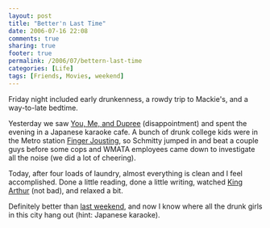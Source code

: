 ```yaml
---
layout: post
title: "Better'n Last Time"
date: 2006-07-16 22:08
comments: true
sharing: true
footer: true
permalink: /2006/07/bettern-last-time
categories: [Life]
tags: [Friends, Movies, weekend]
---
```

Friday night included early drunkenness, a rowdy trip to Mackie's, and a way-to-late bedtime.

Yesterday we saw <a href="http://www.imdb.com/title/tt0463034/">You, Me, and Dupree</a> (disappointment) and spent the evening in a Japanese karaoke cafe.  A bunch of drunk college kids were in the Metro station <a href="http://www.fingerjoust.com/basics.htm">Finger Jousting</a>, so Schmitty jumped in and beat a couple guys before some cops and WMATA employees came down to investigate all the noise (we did a lot of cheering).

Today, after four loads of laundry, almost everything is clean and I feel accomplished.  Done a little reading, done a little writing, watched <a href="http://www.imdb.com/title/tt0349683/">King Arthur</a> (not bad), and relaxed a bit.

Definitely better than <a href="http://www.brockli.com/archives/2006/07/weekend_results_may_vary.php">last weekend</a>, and now I know where all the drunk girls in this city hang out (hint: Japanese karaoke).
